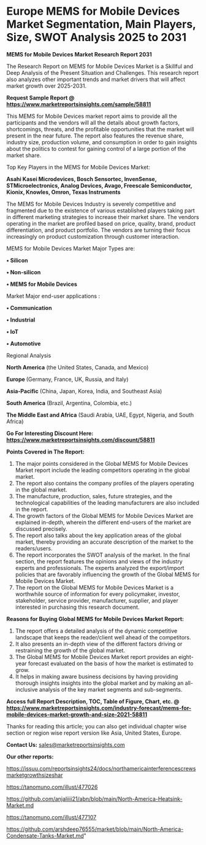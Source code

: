  # Europe MEMS for Mobile Devices Market Segmentation, Main Players, Size, SWOT Analysis 2025 to 2031

<strong>MEMS for Mobile Devices Market Research Report 2031</strong>

The Research Report on MEMS for Mobile Devices Market is a Skillful and Deep Analysis of the Present Situation and Challenges. This research report also analyzes other important trends and market drivers that will affect market growth over 2025-2031.

<strong>Request Sample Report @ <a href=https://www.marketreportsinsights.com/sample/58811>https://www.marketreportsinsights.com/sample/58811</a></strong>

This MEMS for Mobile Devices market report aims to provide all the participants and the vendors will all the details about growth factors, shortcomings, threats, and the profitable opportunities that the market will present in the near future. The report also features the revenue share, industry size, production volume, and consumption in order to gain insights about the politics to contest for gaining control of a large portion of the market share.

Top Key Players in the MEMS for Mobile Devices Market:

<strong>Asahi Kasei Microdevices, Bosch Sensortec, InvenSense, STMicroelectronics, Analog Devices, Avago, Freescale Semiconductor, Kionix, Knowles, Omron, Texas Instruments</strong>

The MEMS for Mobile Devices Industry is severely competitive and fragmented due to the existence of various established players taking part in different marketing strategies to increase their market share. The vendors operating in the market are profiled based on price, quality, brand, product differentiation, and product portfolio. The vendors are turning their focus increasingly on product customization through customer interaction.

MEMS for Mobile Devices Market Major Types are:

<strong>• Silicon

• Non-silicon

• MEMS for Mobile Devices</strong>

Market Major end-user applications :

<strong>• Communication

• Industrial

• IoT

• Automotive</strong>

Regional Analysis

</u><strong><b>North America</b></strong> (the United States, Canada, and Mexico)

<strong><b>Europe </b></strong>(Germany, France, UK, Russia, and Italy)

<strong><b>Asia-Pacific</b></strong> (China, Japan, Korea, India, and Southeast Asia)

<strong><b>South America</b></strong> (Brazil, Argentina, Colombia, etc.)

<strong><b>The Middle East and Africa</b></strong> (Saudi Arabia, UAE, Egypt, Nigeria, and South Africa)

<strong>Go For Interesting Discount Here: <a href=https://www.marketreportsinsights.com/discount/58811>https://www.marketreportsinsights.com/discount/58811</a></strong>

<strong>Points Covered in The Report:</strong>
<ol>
  <li>The major points considered in the Global MEMS for Mobile Devices Market report include the leading competitors operating in the global market.</li>
  <li>The report also contains the company profiles of the players operating in the global market.</li>
  <li>The manufacture, production, sales, future strategies, and the technological capabilities of the leading manufacturers are also included in the report.</li>
  <li>The growth factors of the Global MEMS for Mobile Devices Market are explained in-depth, wherein the different end-users of the market are discussed precisely.</li>
  <li>The report also talks about the key application areas of the global market, thereby providing an accurate description of the market to the readers/users.</li>
  <li>The report incorporates the SWOT analysis of the market. In the final section, the report features the opinions and views of the industry experts and professionals. The experts analyzed the export/import policies that are favorably influencing the growth of the Global MEMS for Mobile Devices Market.</li>
  <li>The report on the Global MEMS for Mobile Devices Market is a worthwhile source of information for every policymaker, investor, stakeholder, service provider, manufacturer, supplier, and player interested in purchasing this research document.</li>
</ol>
<strong>Reasons for Buying Global MEMS for Mobile Devices Market Report:</strong>

<ol>
  <li>The report offers a detailed analysis of the dynamic competitive landscape that keeps the reader/client well ahead of the competitors.</li>
  <li>It also presents an in-depth view of the different factors driving or restraining the growth of the global market.</li>
  <li>The Global MEMS for Mobile Devices Market report provides an eight-year forecast evaluated on the basis of how the market is estimated to grow.</li>
  <li>It helps in making aware business decisions by having providing thorough insights insights into the global market and by making an all-inclusive analysis of the key market segments and sub-segments.</li>
</ol>
<strong>Access full Report Description, TOC, Table of Figure, Chart, etc. @ <a href=https://www.marketreportsinsights.com/industry-forecast/mems-for-mobile-devices-market-growth-and-size-2021-58811>https://www.marketreportsinsights.com/industry-forecast/mems-for-mobile-devices-market-growth-and-size-2021-58811</a></strong>


Thanks for reading this article; you can also get individual chapter wise section or region wise report version like Asia, United States, Europe.

<strong>Contact Us:</strong>
sales@marketreportsinsights.com

<strong>Our other reports:</strong>

<a href=https://issuu.com/reportsinsights24/docs/northamericainterferencescrewsmarketgrowthsizeshar>https://issuu.com/reportsinsights24/docs/northamericainterferencescrewsmarketgrowthsizeshar</a>

<a href=https://tanomuno.com/illust/477026>https://tanomuno.com/illust/477026</a>

<a href=https://github.com/anjaliiii21/abn/blob/main/North-America-Heatsink-Market.md>https://github.com/anjaliiii21/abn/blob/main/North-America-Heatsink-Market.md</a>

<a href=https://tanomuno.com/illust/477107>https://tanomuno.com/illust/477107</a>

<a href=https://github.com/arshdeep76555/market/blob/main/North-America-Condensate-Tanks-Market.md>https://github.com/arshdeep76555/market/blob/main/North-America-Condensate-Tanks-Market.md</a>"
